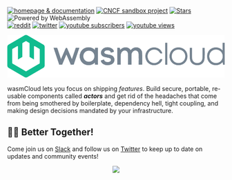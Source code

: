 [![homepage & documentation](https://img.shields.io/website?logo=wasmcloud&label=Homepage%20and%20Documentation&url=https%3A%2F%2Fwasmcloud.com)](https://wasmcloud.com)
[![CNCF sandbox project](https://img.shields.io/website?logo=cncf&label=CNCF%20Sandbox%20Project&url=https://landscape.cncf.io/?selected=wasm-cloud)](https://landscape.cncf.io/?selected=wasm-cloud)
[![Stars](https://img.shields.io/github/stars/wasmcloud?logo=wasmcloud&color=gold&label=wasmCloud%20Org%20Stars)](https://github.com/wasmcloud/)
![Powered by WebAssembly](https://img.shields.io/badge/powered%20by-WebAssembly-orange.svg?logo=webassembly&logoColor=white)<br />
[![reddit](https://img.shields.io/reddit/subreddit-subscribers/wasmcloud?style=social)](https://reddit.com/r/wasmcloud)
[![twitter](https://img.shields.io/twitter/follow/wasmcloud?style=social)](https://twitter.com/wasmcloud)
[![youtube subscribers](https://img.shields.io/youtube/channel/subscribers/UCmZVIWGxkudizD1Z1and5JA?style=social)](https://youtube.com/wasmcloud)
[![youtube views](https://img.shields.io/youtube/channel/views/UCmZVIWGxkudizD1Z1and5JA?style=social)](https://youtube.com/wasmcloud)

![wasmCloud logo](https://raw.githubusercontent.com/wasmCloud/branding/main/02.Horizontal%20Version/Pixel/PNG/Wasmcloud.Logo-Hrztl_Color.png)

wasmCloud lets you focus on shipping _features_. Build secure, portable, re-usable components called **_actors_** and get rid of the headaches that come from being smothered by boilerplate, dependency hell, tight coupling, and making design decisions mandated by your infrastructure.

👐🏼 Better Together!
-----

Come join us on [Slack](https://slack.wasmcloud.com/) and follow us on [Twitter](https://twitter.com/wasmcloud) to keep up to date on updates and community events!

<p align="center">
<a href="https://github.com/wasmcloud/wasmcloud-otp/graphs/contributors">
  <img src="https://contrib.rocks/image?repo=wasmcloud/wasmcloud-otp&max=20">
</a>
</p>

